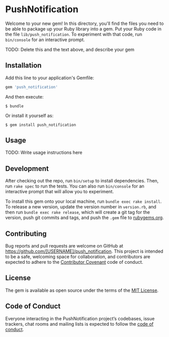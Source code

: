 # PushNotification

Welcome to your new gem! In this directory, you'll find the files you need to be able to package up your Ruby library into a gem. Put your Ruby code in the file `lib/push_notification`. To experiment with that code, run `bin/console` for an interactive prompt.

TODO: Delete this and the text above, and describe your gem

## Installation

Add this line to your application's Gemfile:

```ruby
gem 'push_notification'
```

And then execute:

    $ bundle

Or install it yourself as:

    $ gem install push_notification

## Usage

TODO: Write usage instructions here

## Development

After checking out the repo, run `bin/setup` to install dependencies. Then, run `rake spec` to run the tests. You can also run `bin/console` for an interactive prompt that will allow you to experiment.

To install this gem onto your local machine, run `bundle exec rake install`. To release a new version, update the version number in `version.rb`, and then run `bundle exec rake release`, which will create a git tag for the version, push git commits and tags, and push the `.gem` file to [rubygems.org](https://rubygems.org).

## Contributing

Bug reports and pull requests are welcome on GitHub at https://github.com/[USERNAME]/push_notification. This project is intended to be a safe, welcoming space for collaboration, and contributors are expected to adhere to the [Contributor Covenant](http://contributor-covenant.org) code of conduct.

## License

The gem is available as open source under the terms of the [MIT License](http://opensource.org/licenses/MIT).

## Code of Conduct

Everyone interacting in the PushNotification project’s codebases, issue trackers, chat rooms and mailing lists is expected to follow the [code of conduct](https://github.com/[USERNAME]/push_notification/blob/master/CODE_OF_CONDUCT.md).
